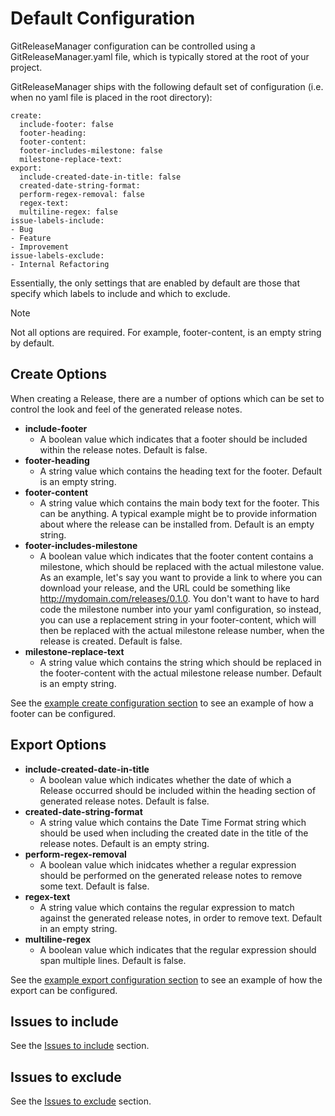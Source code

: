 # Default Configuration

GitReleaseManager configuration can be controlled using a GitReleaseManager.yaml file, which is typically stored at the root of your project.

GitReleaseManager ships with the following default set of configuration (i.e. when no yaml file is placed in the root directory):

```
create:
  include-footer: false
  footer-heading:
  footer-content:
  footer-includes-milestone: false
  milestone-replace-text:
export:
  include-created-date-in-title: false
  created-date-string-format:
  perform-regex-removal: false
  regex-text:
  multiline-regex: false
issue-labels-include:
- Bug
- Feature
- Improvement
issue-labels-exclude:
- Internal Refactoring
```

Essentially, the only settings that are enabled by default are those that specify which labels to include and which to exclude.

<div class="admonition note">
    <p class="first admonition-title">Note</p>
    <p class="last">
        Not all options are required.  For example, footer-content, is an empty string by default.
    </p>
</div>

## Create Options
When creating a Release, there are a number of options which can be set to control the look and feel of the generated release notes.

  * **include-footer**
    * A boolean value which indicates that a footer should be included within the release notes.  Default is false.
  * **footer-heading**
    * A string value which contains the heading text for the footer.  Default is an empty string.
  * **footer-content**
    * A string value which contains the main body text for the footer.  This can be anything.  A typical example might be to provide information about where the release can be installed from.  Default is an empty string.
  * **footer-includes-milestone**
    * A boolean value which indicates that the footer content contains a milestone, which should be replaced with the actual milestone value.  As an example, let's say you want to provide a link to where you can download your release, and the URL could be something like http://mydomain.com/releases/0.1.0.  You don't want to have to hard code the milestone number into your yaml configuration, so instead, you can use a replacement string in your footer-content, which will then be replaced with the actual milestone release number, when the release is created.  Default is false.
  * **milestone-replace-text**
    * A string value which contains the string which should be replaced in the footer-content with the actual milestone release number. Default is an empty string.

See the [example create configuration section](doc:create-configuration) to see an example of how a footer can be configured.

## Export Options

  * **include-created-date-in-title**
    * A boolean value which indicates whether the date of which a Release occurred should be included within the heading section of generated release notes.  Default is false.
  * **created-date-string-format**
    * A string value which contains the Date Time Format string which should be used when including the created date in the title of the release notes.  Default is an empty string.
  * **perform-regex-removal**
    * A boolean value which inidcates whether a regular expression should be performed on the generated release notes to remove some text.  Default is false.
  * **regex-text**
    * A string value which contains the regular expression to match against the generated release notes, in order to remove text.  Default in an empty string.
  * **multiline-regex**
    * A boolean value which indicates that the regular expression should span multiple lines.  Default is false.

See the [example export configuration section](doc:export-configuration) to see an example of how the export can be configured.

## Issues to include
See the [Issues to include](doc:issues-to-include) section.

## Issues to exclude
See the [Issues to exclude](doc:issues-to-exclude) section.